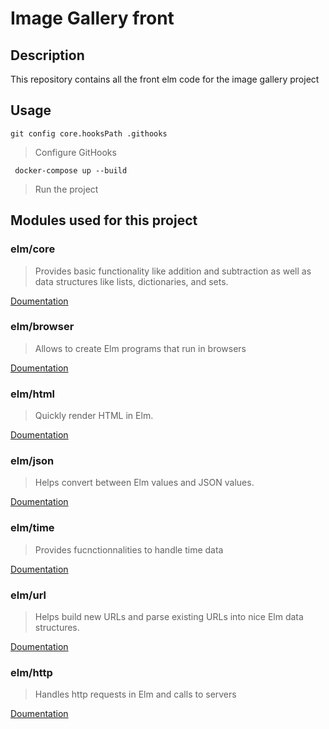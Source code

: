 # Image Gallery front

## Description

This repository contains all the front elm code for the image gallery project

## Usage

```git config core.hooksPath .githooks```
> Configure GitHooks


``` docker-compose up --build```
> Run the project

## Modules used for this project

### elm/core
> Provides basic functionality like addition and subtraction as well as data structures like lists, dictionaries, and sets.

[Doumentation](https://package.elm-lang.org/packages/elm/core/latest)
### elm/browser
> Allows to create Elm programs that run in browsers

[Doumentation](https://package.elm-lang.org/packages/elm/browser/latest)

### elm/html
> Quickly render HTML in Elm.

[Doumentation](https://package.elm-lang.org/packages/elm/html/latest)

### elm/json
> Helps convert between Elm values and JSON values.

[Doumentation](https://package.elm-lang.org/packages/elm/json/latest)

### elm/time
> Provides fucnctionnalities to handle time data

[Doumentation](https://package.elm-lang.org/packages/elm/time/latest)

### elm/url
> Helps build new URLs and parse existing URLs into nice Elm data structures.

[Doumentation](https://package.elm-lang.org/packages/elm/url/latest)

### elm/http
> Handles http requests in Elm and calls to servers

[Doumentation](https://package.elm-lang.org/packages/elm/time/latest)
